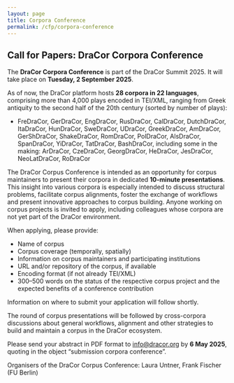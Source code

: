 ```yaml
---
layout: page
title: Corpora Conference 
permalink: /cfp/corpora-conference
---
```


## Call for Papers: DraCor Corpora Conference

The **DraCor Corpora Conference** is part of the DraCor Summit 2025. It will take place on **Tuesday, 2 September 2025**.

As of now, the DraCor platform hosts **28 corpora in 22 languages**, comprising more than 4,000 plays encoded in TEI/XML, ranging from Greek antiquity to the second half of the 20th century (sorted by number of plays):

* FreDraCor, GerDraCor, EngDraCor, RusDraCor, CalDraCor, DutchDraCor, ItaDraCor, HunDraCor, SweDraCor, UDraCor, GreekDraCor, AmDraCor, GerShDraCor, ShakeDraCor, RomDraCor, PolDraCor, AlsDraCor, SpanDraCor, YiDraCor, TatDraCor, BashDraCor, including some in the making: ArDraCor, CzeDraCor, GeorgDraCor, HeDraCor, JesDraCor, NeoLatDraCor, RoDraCor

The DraCor Corpus Conference is intended as an opportunity for corpus maintainers to present their corpora in dedicated **10-minute presentations**. This insight into various corpora is especially intended to discuss structural problems, facilitate corpus alignments, foster the exchange of workflows and present innovative approaches to corpus building. Anyone working on corpus projects is invited to apply, including colleagues whose corpora are not yet part of the DraCor environment.

When applying, please provide:

* Name of corpus
* Corpus coverage (temporally, spatially)
* Information on corpus maintainers and participating institutions
* URL and/or repository of the corpus, if available
* Encoding format (if not already TEI/XML)
* 300–500 words on the status of the respective corpus project and the expected benefits of a conference contribution

Information on where to submit your application will follow shortly.

The round of corpus presentations will be followed by cross-corpora discussions about general workflows, alignment and other strategies to build and maintain a corpus in the DraCor ecosystem.

Please send your abstract in PDF format to [info@dracor.org](mailto:info@dracor.org) by **6 May 2025**, quoting in the object “submission corpora conference”.

Organisers of the DraCor Corpus Conference: Laura Untner, Frank Fischer (FU Berlin)